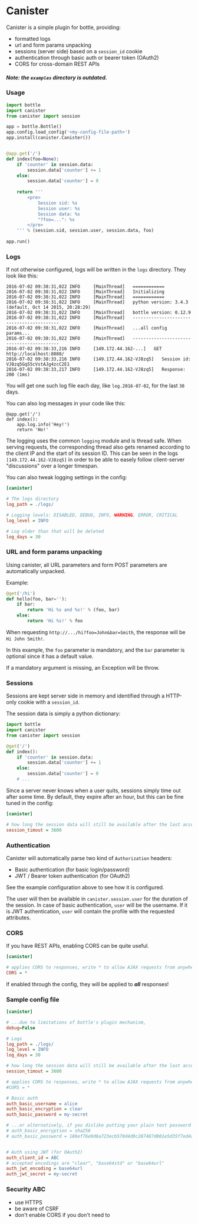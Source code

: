 Canister
========

Canister is a simple plugin for bottle, providing:

- formatted logs
- url and form params unpacking
- sessions (server side) based on a `session_id` cookie
- authentication through basic auth or bearer token (OAuth2)
- CORS for cross-domain REST APIs

#### *Note: the `examples` directory is outdated.*

### Usage

```python
import bottle
import canister
from canister import session

app = bottle.Bottle()
app.config.load_config('<my-config-file-path>')
app.install(canister.Canister())


@app.get('/')
def index(foo=None):
    if 'counter' in session.data:
        session.data['counter'] += 1
    else:
        session.data['counter'] = 0
        
    return '''
        <pre>
            Session sid: %s
            Session user: %s
            Session data: %s 
            "?foo=...": %s
        </pre>
    ''' % (session.sid, session.user, session.data, foo)
    
app.run()
```


### Logs

If not otherwise configured, logs will be written in the `logs` directory. They look like this:

```
2016-07-02 09:38:31,022 INFO     [MainThread]   ============
2016-07-02 09:38:31,022 INFO     [MainThread]   Initializing
2016-07-02 09:38:31,022 INFO     [MainThread]   ============
2016-07-02 09:38:31,022 INFO     [MainThread]   python version: 3.4.3 (default, Oct 14 2015, 20:28:29) 
2016-07-02 09:38:31,022 INFO     [MainThread]   bottle version: 0.12.9
2016-07-02 09:38:31,022 INFO     [MainThread]   ------------------------------------------
2016-07-02 09:38:31,022 INFO     [MainThread]   ...all config params...
2016-07-02 09:38:31,022 INFO     [MainThread]   ------------------------------------------
2016-07-02 09:38:33,216 INFO     [149.172.44.162-...]   GET http://localhost:8080/
2016-07-02 09:38:33,216 INFO     [149.172.44.162-VJ8zq5]   Session id: VJ8zq5Gq55cVstAJg4zcC2E1
2016-07-02 09:38:33,217 INFO     [149.172.44.162-VJ8zq5]   Response: 200 (1ms)
```

You will get one such log file each day, like `log.2016-07-02`, for the last `30` days.

You can also log messages in your code like this:
```
@app.get('/')
def index():
    app.log.info('Hey!')
    return 'Ho!'
```

The logging uses the common `logging` module and is thread safe.
When serving requests, the corresponding thread also gets renamed according to the client IP and the start of its session ID.
This can be seen in the logs `[149.172.44.162-VJ8zq5]` in order to be able to easely follow client-server "discussions" over a longer timespan.

You can also tweak logging settings in the config:

```ini
[canister]

# The logs directory
log_path = ./logs/

# Logging levels: DISABLED, DEBUG, INFO, WARNING, ERROR, CRITICAL
log_level = INFO

# Log older than that will be deleted
log_days = 30
```

### URL and form params unpacking

Using canister, all URL parameters and form POST parameters are automatically unpacked.

Example:

```python
@get('/hi')
def hello(foo, bar=''):
    if bar:
        return 'Hi %s and %s!' % (foo, bar)
    else:
        return 'Hi %s!' % foo
```

When requesting `http://.../hi?foo=John&bar=Smith`, the response will be `Hi John Smith!`.

In this example, the `foo` parameter is mandatory, and the `bar` parameter is optional since it has a default value.

If a mandatory argument is missing, an Exception will be throw.


### Sessions

Sessions are kept server side in memory and identified through a HTTP-only cookie with a `session_id`.

The session data is simply a python dictionary:

```python
import bottle
import canister
from canister import session

@get('/')
def index():
    if 'counter' in session.data:
        session.data['counter'] += 1
    else:
        session.data['counter'] = 0
    # ...
```

Since a server never knows when a user quits, sessions simply time out after some time.
By default, they expire after an hour, but this can be fine tuned in the config:


```ini
[canister]

# how long the session data will still be available after the last access, in seconds
session_timout = 3600
```

### Authentication

Canister will automatically parse two kind of `Authorization` headers:
- Basic authentication (for basic login/password)
- JWT / Bearer token authentication (for OAuth2)

See the example configuration above to see how it is configured.

The user will then be available in `canister.session.user` for the duration of the session.
In case of basic authentication, `user` will be the username.
If it is JWT authentication, `user` will contain the profile with the requested attributes.

### CORS

If you have REST APIs, enabling CORS can be quite useful.

```ini
[canister]

# applies CORS to responses, write * to allow AJAX requests from anywhere
CORS = *
```

If enabled through the config, they will be applied to ***all*** responses!


### Sample config file

```ini
[canister]

# ...due to limitations of bottle's plugin mechanism,
debug=False

# Logs
log_path = ./logs/
log_level = INFO
log_days = 30

# how long the session data will still be available after the last access, in seconds
session_timout = 3600

# applies CORS to responses, write * to allow AJAX requests from anywhere
#CORS = *

# Basic auth
auth_basic_username = alice
auth_basic_encryption = clear
auth_basic_password = my-secret

# ...or alternatively, if you dislike putting your plain text password in the config:
# auth_basic_encryption = sha256
# auth_basic_password = 186ef76e9d6a723ecb570d4d9c287487d001e5d35f7ed4a313350a407950318e


# Auth using JWT (for OAuth2)
auth_client_id = ABC
# accepted encodings are "clear", "base64std" or "base64url"
auth_jwt_encoding = base64url
auth_jwt_secret = my-secret
```


### Security ABC

* use HTTPS
* be aware of CSRF
* don't enable CORS if you don't need to
